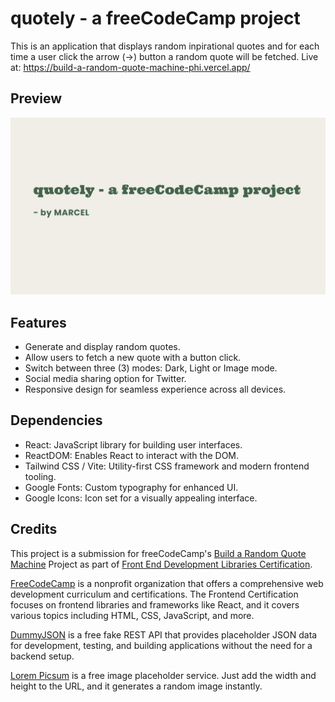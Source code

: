 # quotely - a freeCodeCamp project

This is an application that displays random inpirational quotes and for each time a user click the arrow (->) button a random quote will be fetched. Live at: https://build-a-random-quote-machine-phi.vercel.app/

## Preview

![quotely preview](https://raw.githubusercontent.com/MACLEB1903/freeCodeCamp/refs/heads/main/Front-End-Development-Libraries/Build-a-Random-Quote-Machine/src/assets/preview.png)


## Features

- Generate and display random quotes.
- Allow users to fetch a new quote with a button click.
- Switch between three (3) modes: Dark, Light or Image mode.
- Social media sharing option for Twitter.
- Responsive design for seamless experience across all devices.

## Dependencies

- React: JavaScript library for building user interfaces.
- ReactDOM: Enables React to interact with the DOM.
- Tailwind CSS / Vite: Utility-first CSS framework and modern frontend tooling.
- Google Fonts: Custom typography for enhanced UI.
- Google Icons: Icon set for a visually appealing interface.

## Credits

This project is a submission for freeCodeCamp's [Build a Random Quote Machine](https://www.freecodecamp.org/learn/front-end-development-libraries/front-end-development-libraries-projects/build-a-random-quote-machine) Project as part of [Front End Development Libraries Certification](https://www.freecodecamp.org/learn/front-end-development-libraries/).

[FreeCodeCamp](https://www.freecodecamp.org/) is a nonprofit organization that offers a comprehensive web development curriculum and certifications. The Frontend Certification focuses on frontend libraries and frameworks like React, and it covers various topics including HTML, CSS, JavaScript, and more.

[DummyJSON](https://dummyjson.com/) is a free fake REST API that provides placeholder JSON data for development, testing, and building applications without the need for a backend setup.

[Lorem Picsum](picsum.photos) is a free image placeholder service. Just add the width and height to the URL, and it generates a random image instantly.

